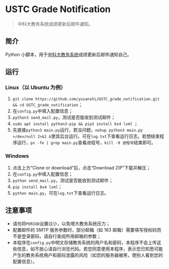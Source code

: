 # USTC Grade Notification

> 中科大教务系统成绩更新后邮件通知。

## 简介

Python 小脚本，用于[中科大教务系统](https://jw.ustc.edu.cn)成绩更新后邮件通知自己。

## 运行

### Linux（以 Ubuntu 为例）

1. `git clone https://github.com/yusanshi/USTC_grade_notification.git && cd USTC_grade_notification`；
2. 在`config.py`中填入配置信息；
3. `python3 send_mail.py`，测试是否能收到测试邮件；
4. `sudo apt install python3-pip && pip3 install bs4 lxml` ；
5. 先直接`python3 main.py`运行，若没问题，`nohup python3 main.py >/dev/null 2>&1 &`使其后台运行。可在`log.txt`下查看运行日志。若想结束程序运行，`ps -fe | grep main.py`查看进程号，`kill -9 进程号`结束即可。

### Windows

1. 点击上方“Clone or download”后，点击“Download ZIP”下载并解压；
2. 在`config.py`中填入配置信息；
3. `python send_mail.py`，测试是否能收到测试邮件；
4. `pip install bs4 lxml`；
5. `python main.py`，可在`log.txt`下查看运行日志。

## 注意事项

- 请勿将`PERIOD`设置过小，以免增大教务系统压力；
- 配置邮件的 SMTP 服务参数时，部分邮箱（如 163 邮箱）需要填写授权码而不是登录密码，请自行查阅所用邮箱的参数；
- 本程序在`config.py`中明文存储教务系统的用户名和密码，本程序不会上传这些信息，如不放心请自行浏览代码。若您同意使用本程序，表示您已知悉可能产生的教务系统用户和密码泄露的风险（如您的服务器被黑，使别人看到您的配置信息）。